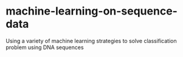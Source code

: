 # machine-learning-on-sequence-data
Using a variety of machine learning strategies to solve classification problem using DNA sequences
